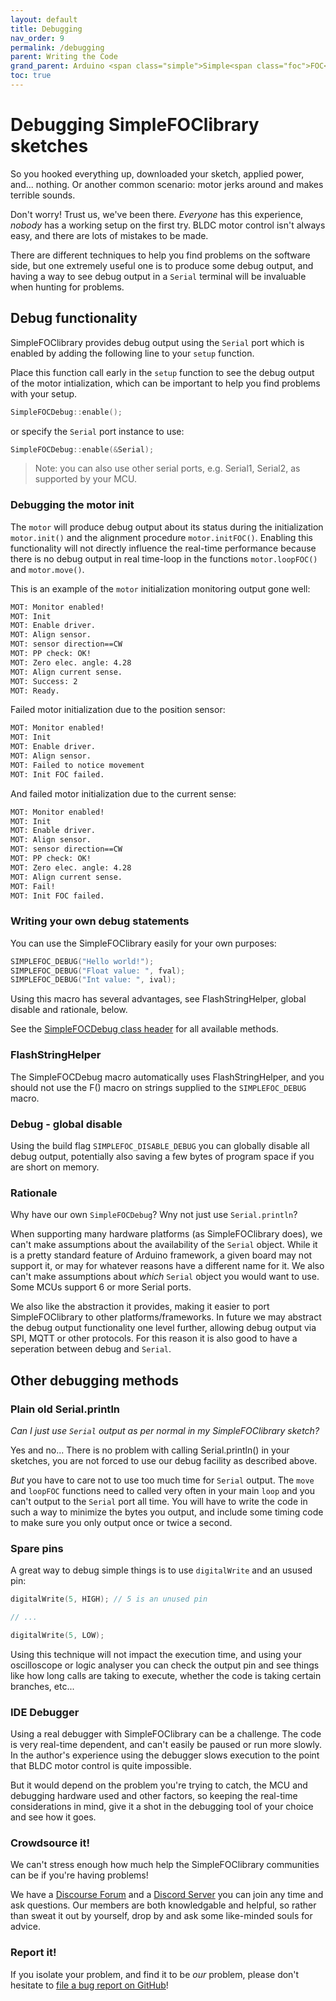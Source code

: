 ```yaml
---
layout: default
title: Debugging
nav_order: 9
permalink: /debugging
parent: Writing the Code
grand_parent: Arduino <span class="simple">Simple<span class="foc">FOC</span>library</span> 
toc: true
---
```



# Debugging <span class="simple">Simple<span class="foc">FOC</span>library</span>  sketches

So you hooked everything up, downloaded your sketch, applied power, and... nothing. Or another common scenario: motor jerks around and makes terrible sounds.

Don't worry! Trust us, we've been there. *Everyone* has this experience, *nobody* has a working setup on the first try. BLDC motor control isn't always easy, and there are lots of mistakes to be made.

There are different techniques to help you find problems on the software side, but one extremely useful one is to produce some debug output, and having a way to see debug output in a `Serial` terminal will be invaluable when hunting for problems.

## Debug functionality

<span class="simple">Simple<span class="foc">FOC</span>library</span> provides debug output using the `Serial` port which is enabled by adding the following line to your `setup` function.

Place this function call early in the `setup` function to see the debug output of the motor intialization, which can be important to help you find problems with your setup.


```cpp
SimpleFOCDebug::enable();
```

or specify the `Serial` port instance to use:
```cpp
SimpleFOCDebug::enable(&Serial);
```

<blockquote class="info">
Note: you can also use other serial ports, e.g. Serial1, Serial2, as supported by your MCU.
</blockquote>

### Debugging the motor init

The `motor` will produce debug output about its status during the initialization `motor.init()` and the alignment procedure `motor.initFOC()`. Enabling this functionality will not directly influence the real-time performance because there is no debug output in real time-loop in the functions `motor.loopFOC()` and `motor.move()`.

This is an example of the `motor` initialization monitoring output gone well:
```sh
MOT: Monitor enabled!
MOT: Init
MOT: Enable driver.
MOT: Align sensor.
MOT: sensor direction==CW
MOT: PP check: OK!
MOT: Zero elec. angle: 4.28
MOT: Align current sense.
MOT: Success: 2
MOT: Ready.
```

Failed motor initialization due to the position sensor:
```sh
MOT: Monitor enabled!
MOT: Init
MOT: Enable driver.
MOT: Align sensor.
MOT: Failed to notice movement
MOT: Init FOC failed.
```

And failed motor initialization due to the current sense:
```sh
MOT: Monitor enabled!
MOT: Init
MOT: Enable driver.
MOT: Align sensor.
MOT: sensor direction==CW
MOT: PP check: OK!
MOT: Zero elec. angle: 4.28
MOT: Align current sense.
MOT: Fail!
MOT: Init FOC failed.
```

### Writing your own debug statements

You can use the <span class="simple">Simple<span class="foc">FOC</span>library</span>  easily for your own purposes:

```cpp
SIMPLEFOC_DEBUG("Hello world!");
SIMPLEFOC_DEBUG("Float value: ", fval);
SIMPLEFOC_DEBUG("Int value: ", ival);
```

Using this macro has several advantages, see FlashStringHelper, global disable and rationale, below.

See the [SimpleFOCDebug class header](https://github.com/simplefoc/Arduino-FOC/blob/master/src/communication/SimpleFOCDebug.h) for all available methods.

### FlashStringHelper

The SimpleFOCDebug macro automatically uses FlashStringHelper, and you should not use the F() macro on strings supplied to the `SIMPLEFOC_DEBUG` macro.

### Debug - global disable

Using the build flag `SIMPLEFOC_DISABLE_DEBUG` you can globally disable all debug output, potentially also saving a few bytes of program space if you are short on memory.

### Rationale

Why have our own `SimpleFOCDebug`? Wny not just use `Serial.println`?

When supporting many hardware platforms (as <span class="simple">Simple<span class="foc">FOC</span>library</span> does), we can't make assumptions about the availability of the `Serial` object. While it is a pretty standard feature of Arduino framework, a given board may not support it, or may for whatever reasons have a different name for it. We also can't make assumptions about *which* `Serial` object you would want to use. Some MCUs support 6 or more Serial ports.

We also like the abstraction it provides, making it easier to port <span class="simple">Simple<span class="foc">FOC</span>library</span> to other platforms/frameworks. In future we may abstract the debug output functionality one level further, allowing debug output via SPI, MQTT or other protocols. For this reason it is also good to have a seperation between debug and `Serial`.

## Other debugging methods

### Plain old Serial.println

*Can I just use `Serial` output as per normal in my <span class="simple">Simple<span class="foc">FOC</span>library</span> sketch?*

Yes and no... There is no problem with calling Serial.println() in your sketches, you are not forced to use our debug facility as described above.

*But* you have to care not to use too much time for `Serial` output. The `move` and `loopFOC` functions need to called very often in your main `loop` and you can't output to the `Serial` port all time. You will have to write the code in such a way to minimize the bytes you output, and include some timing code to make sure you only output once or twice a second.

### Spare pins

A great way to debug simple things is to use `digitalWrite` and an usused pin:
```cpp
digitalWrite(5, HIGH); // 5 is an unused pin

// ...

digitalWrite(5, LOW);
```

Using this technique will not impact the execution time, and using your oscilloscope or logic analyser you can check the output pin and see things like how long calls are taking to execute, whether the code is taking certain branches, etc...

### IDE Debugger

Using a real debugger with <span class="simple">Simple<span class="foc">FOC</span>library</span> can be a challenge. The code is very real-time dependent, and can't easily be paused or run more slowly. In the author's experience using the debugger slows execution to the point that BLDC motor control is quite impossible.

But it would depend on the problem you're trying to catch, the MCU and debugging hardware used and other factors, so keeping the real-time considerations in mind, give it a shot in the debugging tool of your choice and see how it goes.

### Crowdsource it!

We can't stress enough how much help the <span class="simple">Simple<span class="foc">FOC</span>library</span> communities can be if you're having problems!

We have a [Discourse Forum](https://community.simplefoc.com/) and a [Discord Server](https://discord.com/invite/JbH772tfnB) you can join any time and ask questions. Our members are both knowledgable and helpful, so rather than sweat it out by yourself, drop by and ask some like-minded souls for advice.

### Report it!

If you isolate your problem, and find it to be *our* problem, please don't hesitate to [file a bug report on GitHub](https://github.com/simplefoc/Arduino-FOC/issues/new)!
